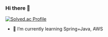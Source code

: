 ### Hi there 👋
[![Solved.ac Profile](http://mazassumnida.wtf/api/v2/generate_badge?boj=zeze97)](https://solved.ac/zeze97/)
- 🌱 I’m currently learning Spring+Java, AWS
<!--
**one-zeze/one-zeze** is a ✨ _special_ ✨ repository because its `README.md` (this file) appears on your GitHub profile.

Here are some ideas to get you started:

- 🔭 I’m currently working on ...
- 🌱 I’m currently learning ...
- 👯 I’m looking to collaborate on ...
- 🤔 I’m looking for help with ...
- 💬 Ask me about ...
- 📫 How to reach me: ...
- 😄 Pronouns: ...
- ⚡ Fun fact: ...
-->

